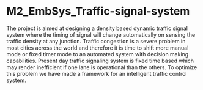 
# M2_EmbSys_Traffic-signal-system

The project is aimed at designing a density based dynamic traffic signal system where the timing of signal will change automatically on sensing the traffic density at any junction. Traffic congestion is a severe problem in most cities across the world and therefore it is time to shift more manual mode or fixed timer mode to an automated system with decision making capabilities. Present day traffic signaling system is fixed time based which may render inefficient if one lane is operational than the others. To optimize this problem we have made a framework for an intelligent traffic control system.
